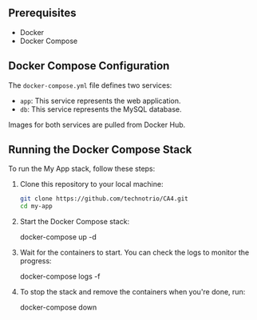 ## Prerequisites
- Docker
- Docker Compose

## Docker Compose Configuration

The `docker-compose.yml` file defines two services:

- `app`: This service represents the web application.
- `db`: This service represents the MySQL database.

Images for both services are pulled from Docker Hub.

## Running the Docker Compose Stack

To run the My App stack, follow these steps:

1. Clone this repository to your local machine:

   ```bash
   git clone https://github.com/technotrio/CA4.git
   cd my-app

2. Start the Docker Compose stack:

   docker-compose up -d

3. Wait for the containers to start. You can check the logs to monitor the progress:

   docker-compose logs -f

4. To stop the stack and remove the containers when you're done, run:

   docker-compose down






